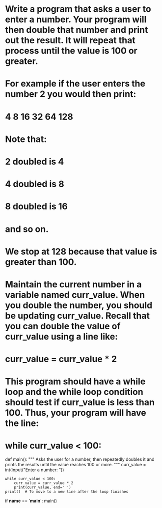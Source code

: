 # Write a program that asks a user to enter a number. Your program will then double that number and print out the result. It will repeat that process until the value is 100 or greater.

# For example if the user enters the number 2 you would then print:

# 4 8 16 32 64 128

# Note that:

# 2 doubled is 4

# 4 doubled is 8

# 8 doubled is 16

# and so on.

# We stop at 128 because that value is greater than 100.

# Maintain the current number in a variable named curr_value. When you double the number, you should be updating curr_value. Recall that you can double the value of curr_value using a line like:

# curr_value = curr_value * 2

# This program should have a while loop and the while loop condition should test if curr_value is less than 100. Thus, your program will have the line:

# while curr_value < 100:

def main():
    """
    Asks the user for a number, then repeatedly doubles it and prints
    the results until the value reaches 100 or more.
    """
    curr_value = int(input("Enter a number: "))
    
    while curr_value < 100:
        curr_value = curr_value * 2
        print(curr_value, end=' ')
    print()  # To move to a new line after the loop finishes
    

if __name__ == '__main__':
    main()